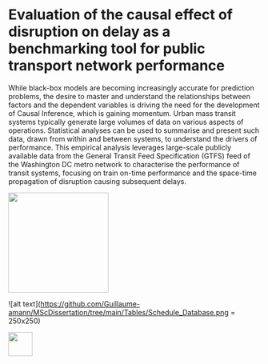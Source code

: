 # Evaluation of the causal effect of disruption on delay as a benchmarking tool for public transport network performance
While black-box models are becoming increasingly accurate for prediction problems, the desire to master and understand the relationships between factors and the dependent variables is driving the need for the development of Causal Inference, which is gaining momentum. Urban mass transit systems typically generate large volumes of data on various aspects of operations. Statistical analyses can be used to summarise and present such data, drawn from within and between systems, to understand the drivers of performance. This empirical analysis leverages large-scale publicly available data from the General Transit Feed Specification (GTFS) feed of the Washington DC metro network to characterise the performance of transit systems, focusing on train on-time performance and the space-time propagation of disruption causing subsequent delays.

<img src="[https://user-images.githubusercontent.com/link-to-your-image.png](https://github.com/Guillaume-amann/MScDissertation/tree/main/Tables/Schedule_Database.png)" width="200" />

![alt text](https://github.com/Guillaume-amann/MScDissertation/tree/main/Tables/Schedule_Database.png = 250x250)

<img src="[https://github.com/Guillaume-amann/MScDissertation/tree/main/Tables/Schedule_Database.png)" width="48">
